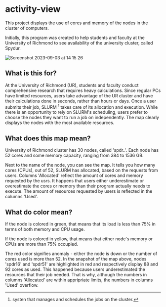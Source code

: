 # activity-view
This project displays the use of cores and memory of the nodes in the cluster of computers.

Initially, this program was created to help students and faculty at the University of Richmond to see availability of the university cluster, called Spydur. 

![Screenshot 2023-09-03 at 14 15 26](https://github.com/alinka955/activity-view/assets/78833495/ac054306-85c7-4c87-a343-21fa169cf1eb)

## What is this for?
At the University of Richmond (UR), students and faculty conduct comprehensive research that requires heavy calculations. Since regular PCs have limited resources, users take advantage of the UR cluster and have their calculations done in seconds, rather than hours or days. Once a user submits their job, SLURM [^footnote] takes care of its allocation and execution. While there is an opportunity to rely on SLURM's scheduling, users prefer to choose the nodes they want to run a job on independently. The map clearly displays the nodes with the most available resources. 

## What does this map mean?
University of Richmond cluster has 30 nodes, called 'spdr..'. Each node has 52 cores and some memory capacity, ranging from 384 to 1536 GB. 

Next to the name of the node, you can see the map. It tells you how many cores (CPUs), out of 52, SLURM has allocated, based on the requests from users. Columns 'Allocated' reflect the amount of cores and memory requested by the usrs.
It happens that users either underestimate or overestimate the cores or memory than their program actually needs to execute. The amount of resources requested by users is reflected in the columns 'Used'. 

## What do color mean?
If the node is colored in green, that means that its load is less than 75% in terms of both memory and CPU usage. 

If the node is colored in yellow, that means that either node's memory or CPUs are more than 75% occupied.

The red color signifies anomaly - either the node is down or the number of cores used is more than 52. In the snapshot of the map above, nodes 'spdr16' and 'spdr51' are highlighted in red and respectively display 88 and 92 cores as used. This happened because users underestimated the resources that their job needed. That is why, although the numbers in columns 'Allocated' are within appripriate limits, the numbers in columns 'Used' overflow. 
 



[^footnote]: systen that manages and schedules the jobs on the cluster.
